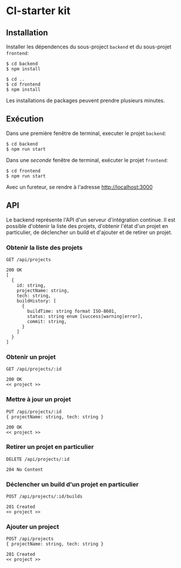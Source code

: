 # CI-starter kit

## Installation

Installer les dépendences du sous-project `backend` et du sous-projet
`frontend`:

    $ cd backend
    $ npm install
    
    $ cd ..
    $ cd frontend
    $ npm install

Les installations de packages peuvent prendre plusieurs minutes.

## Exécution

Dans une première fenêtre de terminal, executer le projet `backend`:

    $ cd backend
    $ npm run start

Dans une *seconde* fenêtre de terminal, exécuter le projet `frontend`:

    $ cd frontend
    $ npm run start

Avec un fureteur, se rendre à l'adresse [http://localhost:3000](http://localhost:3000)

## API

Le backend représente l'API d'un serveur d'intégration continue. Il est possible
d'obtenir la liste des projets, d'obtenir l'état d'un projet en particulier, de
déclencher un build et d'ajouter et de retirer un projet.

### Obtenir la liste des projets

    GET /api/projects

    200 OK
    [
      {
        id: string,
        projectName: string,
        tech: string,
        buildHistory: [
          {
            buildTime: string format ISO-8601,
            status: string enum [success|warning|error],
            commit: string,
          }
        ]
      }
    ]

### Obtenir un projet

    GET /api/projects/:id

    200 OK
    << project >>

### Mettre à jour un projet

    PUT /api/projects/:id
    { projectName: string, tech: string }

    200 OK
    << project >>

### Retirer un projet en particulier

    DELETE /api/projects/:id

    204 No Content

### Déclencher un build d'un projet en particulier

    POST /api/projects/:id/builds

    201 Created
    << project >>

### Ajouter un project

    POST /api/projects
    { projectName: string, tech: string }

    201 Created
    << project >>

